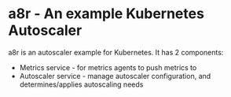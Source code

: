 
a8r - An example Kubernetes Autoscaler
======================================
a8r is an autoscaler example for Kubernetes.  It has 2 components:
 * Metrics service - for metrics agents to push metrics to
 * Autoscaler service - manage autoscaler configuration, and determines/applies autoscaling needs


